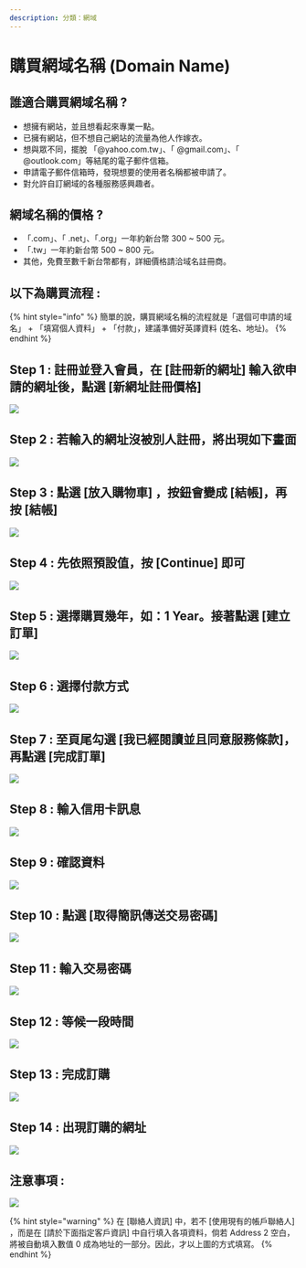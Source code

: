 ```yaml
---
description: 分類：網域
---
```


# 購買網域名稱 \(Domain Name\)

## 誰適合購買網域名稱 ?

* 想擁有網站，並且想看起來專業一點。
* 已擁有網站，但不想自己網站的流量為他人作嫁衣。
* 想與眾不同，擺脫 「@yahoo.com.tw」、「 @gmail.com」、「 @outlook.com」等結尾的電子郵件信箱。
* 申請電子郵件信箱時，發現想要的使用者名稱都被申請了。
* 對允許自訂網域的各種服務感興趣者。

## 網域名稱的價格 ?

* 「.com」、「 .net」、「.org」一年約新台幣 300 ~ 500 元。
* 「.tw」一年約新台幣 500 ~ 800 元。
* 其他，免費至數千新台幣都有，詳細價格請洽域名註冊商。

## 以下為購買流程 : 

{% hint style="info" %}
簡單的說，購買網域名稱的流程就是「選個可申請的域名」 + 「填寫個人資料」 + 「付款」，建議準備好英譯資料 \(姓名、地址\)。
{% endhint %}

## Step 1 : 註冊並登入會員，在 \[註冊新的網址\] 輸入欲申請的網址後，點選 \[新網址註冊價格\]

![](.gitbook/assets/dn001.png)

## Step 2 : 若輸入的網址沒被別人註冊，將出現如下畫面

![](.gitbook/assets/dn002.png)

## Step 3 : 點選 \[放入購物車\] ，按鈕會變成 \[結帳\]，再按 \[結帳\]

![](.gitbook/assets/dn003.png)

## Step 4 : 先依照預設值，按 \[Continue\] 即可

![](.gitbook/assets/dn004.png)

## Step 5 : 選擇購買幾年，如：1 Year。接著點選 \[建立訂單\]

![](.gitbook/assets/dn005.png)

## Step 6 : 選擇付款方式

![](.gitbook/assets/dn006.png)

## Step 7 : 至頁尾勾選 \[我已經閱讀並且同意服務條款\]，再點選 \[完成訂單\]

![](.gitbook/assets/dn007.png)

## Step 8 : 輸入信用卡訊息

![](.gitbook/assets/dn008.png)

## Step 9 : 確認資料

![](.gitbook/assets/dn009.png)

## Step 10 : 點選 \[取得簡訊傳送交易密碼\]

![](.gitbook/assets/dn010.png)

## Step 11 : 輸入交易密碼

![](.gitbook/assets/dn011.png)

## Step 12 : 等候一段時間

![](.gitbook/assets/dn012.png)

## Step 13 : 完成訂購

![](.gitbook/assets/dn013.png)

## Step 14 : 出現訂購的網址

![](.gitbook/assets/dn014.png)

## 注意事項 :

![](.gitbook/assets/dn015.png)

{% hint style="warning" %}
在 \[聯絡人資訊\] 中，若不 \[使用現有的帳戶聯絡人\] ，而是在 \[請於下面指定客戶資訊\] 中自行填入各項資料，倘若 Address 2 空白，將被自動填入數值 0 成為地址的一部分。因此，才以上圖的方式填寫。
{% endhint %}

